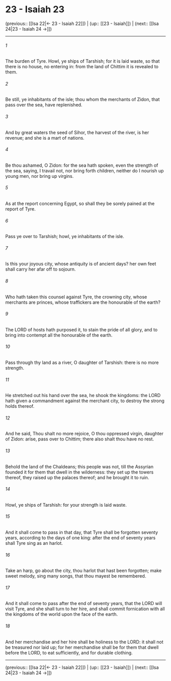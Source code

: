 # 23 - Isaiah 23

(previous:: [[Isa 22|← 23 - Isaiah 22]]) | (up:: [[23 - Isaiah]]) | (next:: [[Isa 24|23 - Isaiah 24 →]])

***


###### 1 
The burden of Tyre. Howl, ye ships of Tarshish; for it is laid waste, so that there is no house, no entering in: from the land of Chittim it is revealed to them. 

###### 2 
Be still, ye inhabitants of the isle; thou whom the merchants of Zidon, that pass over the sea, have replenished. 

###### 3 
And by great waters the seed of Sihor, the harvest of the river, is her revenue; and she is a mart of nations. 

###### 4 
Be thou ashamed, O Zidon: for the sea hath spoken, even the strength of the sea, saying, I travail not, nor bring forth children, neither do I nourish up young men, nor bring up virgins. 

###### 5 
As at the report concerning Egypt, so shall they be sorely pained at the report of Tyre. 

###### 6 
Pass ye over to Tarshish; howl, ye inhabitants of the isle. 

###### 7 
Is this your joyous city, whose antiquity is of ancient days? her own feet shall carry her afar off to sojourn. 

###### 8 
Who hath taken this counsel against Tyre, the crowning city, whose merchants are princes, whose traffickers are the honourable of the earth? 

###### 9 
The LORD of hosts hath purposed it, to stain the pride of all glory, and to bring into contempt all the honourable of the earth. 

###### 10 
Pass through thy land as a river, O daughter of Tarshish: there is no more strength. 

###### 11 
He stretched out his hand over the sea, he shook the kingdoms: the LORD hath given a commandment against the merchant city, to destroy the strong holds thereof. 

###### 12 
And he said, Thou shalt no more rejoice, O thou oppressed virgin, daughter of Zidon: arise, pass over to Chittim; there also shalt thou have no rest. 

###### 13 
Behold the land of the Chaldeans; this people was not, till the Assyrian founded it for them that dwell in the wilderness: they set up the towers thereof, they raised up the palaces thereof; and he brought it to ruin. 

###### 14 
Howl, ye ships of Tarshish: for your strength is laid waste. 

###### 15 
And it shall come to pass in that day, that Tyre shall be forgotten seventy years, according to the days of one king: after the end of seventy years shall Tyre sing as an harlot. 

###### 16 
Take an harp, go about the city, thou harlot that hast been forgotten; make sweet melody, sing many songs, that thou mayest be remembered. 

###### 17 
And it shall come to pass after the end of seventy years, that the LORD will visit Tyre, and she shall turn to her hire, and shall commit fornication with all the kingdoms of the world upon the face of the earth. 

###### 18 
And her merchandise and her hire shall be holiness to the LORD: it shall not be treasured nor laid up; for her merchandise shall be for them that dwell before the LORD, to eat sufficiently, and for durable clothing.

***

(previous:: [[Isa 22|← 23 - Isaiah 22]]) | (up:: [[23 - Isaiah]]) | (next:: [[Isa 24|23 - Isaiah 24 →]])

